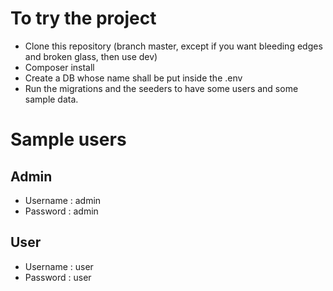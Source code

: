 # To try the project

- Clone this repository (branch master, except if you want bleeding edges and broken glass, then use dev)
- Composer install
- Create a DB whose name shall be put inside the .env
- Run the migrations and the seeders to have some users and some sample data.


# Sample users

## Admin
- Username : admin
- Password : admin

## User
- Username : user
- Password : user
